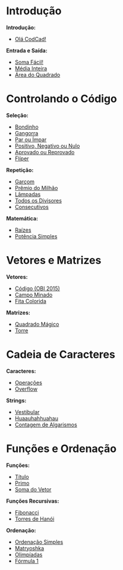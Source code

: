 # Introdução
**Introdução:**
- [Olá CodCad!](https://github.com/3Strela/Competitive_Programing/blob/master/Estudos/NepsAcademy/AnyEx/Olá%20CodCad!.cpp)

**Entrada e Saída:**
- [Soma Fácil!](https://github.com/3Strela/Competitive_Programing/blob/master/Estudos/NepsAcademy/AnyEx/Soma%20Fácil.cpp)
- [Média Inteira](https://github.com/3Strela/Competitive_Programing/blob/master/Estudos/NepsAcademy/AnyEx/Média%20Inteira.cpp)
- [Área do Quadrado](https://github.com/3Strela/Competitive_Programing/blob/master/Estudos/NepsAcademy/AnyEx/Área%20do%20Quadrado.cpp)

# Controlando o Código
**Seleção:**
- [Bondinho](https://github.com/3Strela/Competitive_Programing/blob/master/Estudos/NepsAcademy/AnyEx/Bondinho.cpp)
- [Gangorra](https://github.com/3Strela/Competitive_Programing/blob/master/Estudos/NepsAcademy/AnyEx/Gangorra.cpp)
- [Par ou Ímpar](https://github.com/3Strela/Competitive_Programing/blob/master/Estudos/NepsAcademy/AnyEx/Par%20ou%20Ímpar.cpp)
- [Positivo, Negativo ou Nulo](https://github.com/3Strela/Competitive_Programing/blob/master/Estudos/NepsAcademy/AnyEx/Positivo%2C%20Negativo%20ou%20Nulo.cpp)
- [Aprovado ou Reprovado](https://github.com/3Strela/Competitive_Programing/blob/master/Estudos/NepsAcademy/AnyEx/Aprovado%20ou%20Reprovado.cpp)
- [Flíper](https://github.com/3Strela/Competitive_Programing/blob/master/Estudos/NepsAcademy/AnyEx/Flíper.cpp)

**Repetição:**
- [Garçom](https://github.com/3Strela/Competitive_Programing/blob/master/Estudos/NepsAcademy/AnyEx/Garçom.cpp)
- [Prêmio do Milhão](https://github.com/3Strela/Competitive_Programing/blob/master/Estudos/NepsAcademy/AnyEx/Prêmio%20do%20Milhão.cpp)
- [Lâmpadas](https://github.com/3Strela/Competitive_Programing/blob/master/Estudos/NepsAcademy/AnyEx/Lâmpadas.cpp)
- [Todos os Divisores](https://github.com/3Strela/Competitive_Programing/blob/master/Estudos/NepsAcademy/AnyEx/Todos%20os%20Divisores.cpp)
- [Consecutivos](https://github.com/3Strela/Competitive_Programing/blob/master/Estudos/NepsAcademy/AnyEx/Consecutivos.cpp)

**Matemática:**
- [Raízes](https://github.com/3Strela/Competitive_Programing/blob/master/Estudos/NepsAcademy/AnyEx/Raízes.cpp)
- [Potência Simples](https://github.com/3Strela/Competitive_Programing/blob/master/Estudos/NepsAcademy/AnyEx/Potências%20Simples.cpp)

# Vetores e Matrizes
**Vetores:**
- [Código (OBI 2015)](https://github.com/3Strela/Competitive_Programing/blob/master/Estudos/NepsAcademy/AnyEx/Código%20(OBI%202015).cpp)
- [Campo Minado](https://github.com/3Strela/Competitive_Programing/blob/master/Estudos/NepsAcademy/AnyEx/Campo%20Minado.cpp)
- [Fita Colorida](https://github.com/3Strela/Competitive_Programing/blob/master/Estudos/NepsAcademy/AnyEx/Fita%20Colorida.cpp)

**Matrizes:**
- [Quadrado Mágico](https://github.com/3Strela/Competitive_Programing/blob/master/Estudos/NepsAcademy/AnyEx/Quadrado%20Mágico%20(OBI%202007).cpp)
- [Torre](https://github.com/3Strela/Competitive_Programing/blob/master/Estudos/NepsAcademy/AnyEx/Torre.cpp)

# Cadeia de Caracteres
**Caracteres:**
- [Operações](https://github.com/3Strela/Competitive_Programing/blob/master/Estudos/NepsAcademy/AnyEx/Operações.cpp)
- [Overflow](https://github.com/3Strela/Competitive_Programing/blob/master/Estudos/NepsAcademy/AnyEx/Overflow.cpp)

**Strings:**
- [Vestibular](https://github.com/3Strela/Competitive_Programing/blob/master/Estudos/NepsAcademy/AnyEx/Vestibular.cpp)
- [Huaauhahhuahau](https://github.com/3Strela/Competitive_Programing/blob/master/Estudos/NepsAcademy/AnyEx/Huaauhahhuahau.cpp)
- [Contagem de Algarismos](https://github.com/3Strela/Competitive_Programing/blob/master/Estudos/NepsAcademy/AnyEx/Contagem%20de%20Algarismos.cpp)

# Funções e Ordenação
**Funções:**
- [Título](https://github.com/3Strela/Competitive_Programing/blob/master/Estudos/NepsAcademy/AnyEx/Titulo.cpp)
- [Primo](https://github.com/3Strela/Competitive_Programing/blob/master/Estudos/NepsAcademy/AnyEx/Primo.cpp)
- [Soma do Vetor](https://github.com/3Strela/Competitive_Programing/blob/master/Estudos/NepsAcademy/AnyEx/Soma%20do%20Vetor.cpp)

**Funções Recursivas:**
- [Fibonacci](https://github.com/3Strela/Competitive_Programing/blob/master/Estudos/NepsAcademy/AnyEx/Fibonacci.cpp)
- [Torres de Hanói](https://github.com/3Strela/Competitive_Programing/blob/master/Estudos/NepsAcademy/AnyEx/Torres%20de%20Hanói.cpp)

**Ordenação:**
- [Ordenação Simples](https://github.com/3Strela/Competitive_Programing/blob/master/Estudos/NepsAcademy/AnyEx/Ordenação%20Simples.cpp)
- [Matryoshka](https://github.com/3Strela/Competitive_Programing/blob/master/Estudos/NepsAcademy/AnyEx/Matryoshka.cpp)
- [Olimpíadas](https://github.com/3Strela/Competitive_Programing/blob/master/Estudos/NepsAcademy/AnyEx/Olimpíadas.cpp)
- [Fórmula 1](https://github.com/3Strela/Competitive_Programing/blob/master/Estudos/NepsAcademy/AnyEx/Fórmula%201.cpp)